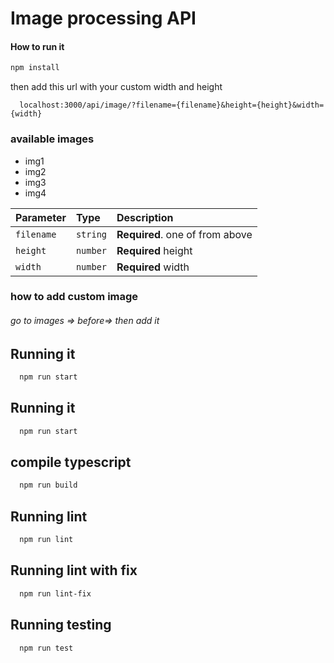 # Image processing API

#### How to run it

```bash
npm install
```

then add this url with your custom width and height

```http
  localhost:3000/api/image/?filename={filename}&height={height}&width={width}
```

### available images

- img1
- img2
- img3
- img4

| Parameter  | Type     | Description                     |
| :--------- | :------- | :------------------------------ |
| `filename` | `string` | **Required**. one of from above |
| `height`   | `number` | **Required** height             |
| `width`    | `number` | **Required** width              |

### how to add custom image

###### go to images => before=> then add it

## Running it

```bash
  npm run start
```

## Running it

```bash
  npm run start
```

## compile typescript

```bash
  npm run build
```

## Running lint

```bash
  npm run lint
```

## Running lint with fix

```bash
  npm run lint-fix
```

## Running testing

```bash
  npm run test
```
